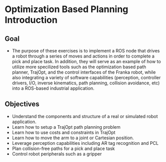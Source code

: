 # Optimization Based Planning Introduction

## Goal
 * The purpose of these exercises is to implement a ROS node that drives a robot through a series of moves and actions in order to complete a pick and place task.  In addition, they will serve as an example of how to utilize more specilized tools such as the optimization based path planner, TrajOpt, and the control interfaces of the Franka robot, while also integrating a variety of software capabilities (perception, controller drivers, I/O, inverse kinematics, path planning, collision avoidance, etc) into a ROS-based industrial application.

## Objectives
 * Understand the components and structure of a real or simulated robot application.
 * Learn how to setup a TrajOpt path planning problem
 * Learn how to use costs and constraints in TrajOpt
 * Learn how to move the arm to a joint or Cartesian position.
 * Leverage perception capabilities including AR tag recognition and PCL
 * Plan collision-free paths for a pick and place task
 * Control robot peripherals such as a gripper
